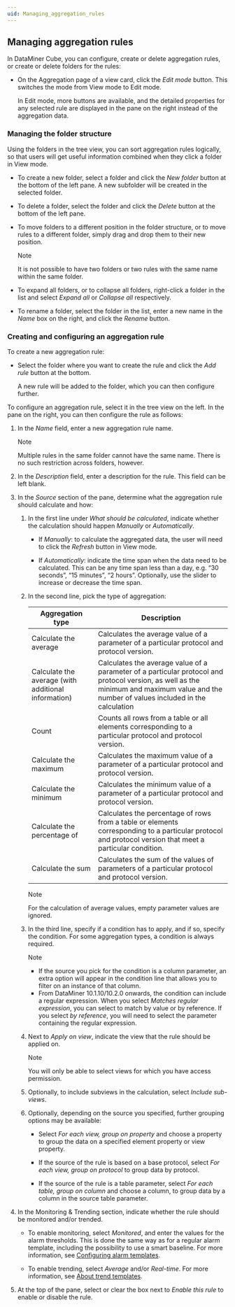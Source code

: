 ```yaml
---
uid: Managing_aggregation_rules
---
```


## Managing aggregation rules

In DataMiner Cube, you can configure, create or delete aggregation rules, or create or delete folders for the rules:

- On the Aggregation page of a view card, click the *Edit mode* button. This switches the mode from View mode to Edit mode.

    In Edit mode, more buttons are available, and the detailed properties for any selected rule are displayed in the pane on the right instead of the aggregation data.

### Managing the folder structure

Using the folders in the tree view, you can sort aggregation rules logically, so that users will get useful information combined when they click a folder in View mode.

- To create a new folder, select a folder and click the *New folder* button at the bottom of the left pane. A new subfolder will be created in the selected folder.

- To delete a folder, select the folder and click the *Delete* button at the bottom of the left pane.

- To move folders to a different position in the folder structure, or to move rules to a different folder, simply drag and drop them to their new position.

    > [!NOTE]
    > It is not possible to have two folders or two rules with the same name within the same folder.

- To expand all folders, or to collapse all folders, right-click a folder in the list and select *Expand all* or *Collapse all* respectively.

- To rename a folder, select the folder in the list, enter a new name in the *Name* box on the right, and click the *Rename* button.

### Creating and configuring an aggregation rule

To create a new aggregation rule:

- Select the folder where you want to create the rule and click the *Add rule* button at the bottom.

    A new rule will be added to the folder, which you can then configure further.

To configure an aggregation rule, select it in the tree view on the left. In the pane on the right, you can then configure the rule as follows:

1. In the *Name* field, enter a new aggregation rule name.

    > [!NOTE]
    > Multiple rules in the same folder cannot have the same name. There is no such restriction across folders, however.

2. In the *Description* field, enter a description for the rule. This field can be left blank.

3. In the *Source* section of the pane, determine what the aggregation rule should calculate and how:

    1. In the first line under *What should be calculated*, indicate whether the calculation should happen *Manually* or *Automatically*.

        - If *Manually*: to calculate the aggregated data, the user will need to click the *Refresh* button in View mode.

        - If *Automatically*: indicate the time span when the data need to be calculated. This can be any time span less than a day, e.g. “30 seconds”, “15 minutes”, “2 hours”. Optionally, use the slider to increase or decrease the time span.

    2. In the second line, pick the type of aggregation:

        | Aggregation type                                  | Description                                                                                                                                                                              |
        |-----------------------------------------------------|------------------------------------------------------------------------------------------------------------------------------------------------------------------------------------------|
        | Calculate the average                               | Calculates the average value of a parameter of a particular protocol and protocol version.                                                                                               |
        | Calculate the average (with additional information) | Calculates the average value of a parameter of a particular protocol and protocol version, as well as the minimum and maximum value and the number of values included in the calculation |
        | Count                                               | Counts all rows from a table or all elements corresponding to a particular protocol and protocol version.                                                                                |
        | Calculate the maximum                               | Calculates the maximum value of a parameter of a particular protocol and protocol version.                                                                                               |
        | Calculate the minimum                               | Calculates the minimum value of a parameter of a particular protocol and protocol version.                                                                                               |
        | Calculate the percentage of                         | Calculates the percentage of rows from a table or elements corresponding to a particular protocol and protocol version that meet a particular condition.                                 |
        | Calculate the sum                                   | Calculates the sum of the values of parameters of a particular protocol and protocol version.                                                                                            |

        > [!NOTE]
        > For the calculation of average values, empty parameter values are ignored.

    3. In the third line, specify if a condition has to apply, and if so, specify the condition. For some aggregation types, a condition is always required.

        > [!NOTE]
        > - If the source you pick for the condition is a column parameter, an extra option will appear in the condition line that allows you to filter on an instance of that column.
        > - From DataMiner 10.1.10/10.2.0 onwards, the condition can include a regular expression. When you select *Matches regular expression*, you can select to match by value or by reference. If you select *by reference*, you will need to select the parameter containing the regular expression.

    4. Next to *Apply on view*, indicate the view that the rule should be applied on.

        > [!NOTE]
        > You will only be able to select views for which you have access permission.

    5. Optionally, to include subviews in the calculation, select *Include sub-views*.

    6. Optionally, depending on the source you specified, further grouping options may be available:

        - Select *For each view, group on property* and choose a property to group the data on a specified element property or view property.

        - If the source of the rule is based on a base protocol, select *For each view, group on protocol* to group data by protocol.

        - If the source of the rule is a table parameter, select *For each table, group on column* and choose a column, to group data by a column in the source table parameter.

4. In the Monitoring & Trending section, indicate whether the rule should be monitored and/or trended.

    - To enable monitoring, select *Monitored*, and enter the values for the alarm thresholds. This is done the same way as for a regular alarm template, including the possibility to use a smart baseline. For more information, see [Configuring alarm templates](../../part_2/protocols/Configuring_alarm_templates.md).

    - To enable trending, select *Average* and/or *Real-time*. For more information, see [About trend templates](../../part_2/protocols/About_trend_templates.md).

5. At the top of the pane, select or clear the box next to *Enable this rule* to enable or disable the rule.

